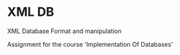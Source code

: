 # XML DB
XML Database Format and manipulation

Assignment for the course 'Implementation Of Databases'